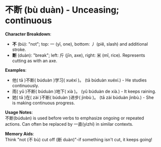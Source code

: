 # **不断 (bù duàn) - Unceasing; continuous**

**Character Breakdown**:  
- **不** (bù): "not"; top: 一 (yī, one), bottom: 丿 (piě, slash) and additional stroke.  
- **断** (duàn): "break"; left: 斤 (jīn, axe), right: 米 (mǐ, rice). Represents cutting as with an axe.

**Examples**:  
- 他( tā )不断( búduàn )学习( xuéxí )。 (tā búduàn xuéxí.) - He studies continuously.  
- 雨( yǔ )不断( búduàn )地下( xià )。 (yǔ búduàn de xià.) - It keeps raining.  
- 她( tā )在( zài )不断( búduàn )进步( jìnbù )。 (tā zài búduàn jìnbù.) - She is making continuous progress.

**Usage Notes**:  
不断(búduàn) is used before verbs to emphasize ongoing or repeated actions. Can often be replaced by 一直(yìzhí) in similar contexts.

**Memory Aids**:  
Think "not (不 bù) cut off (断 duàn)"-if something isn't cut, it keeps going!